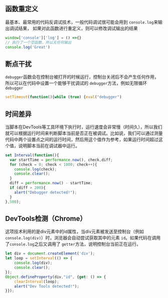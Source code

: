 ## 函数重定义

最基本、最常用的代码反调试技术，一般代码调试很可能会用到 `console.log`来输出调试结果，
如果对此函数进行重定义，则可以修改调试输出的结果

```js
window['console']['log'] = () =>{}
// 执行了一个空函数，所以无任何输出
console.log('Great')
```

## 断点干扰

`debugger`函数会在控制台被打开的时候运行，控制台关闭后不会产生任何作用，
所以可以在代码中设置一个能够干扰调试的 `debugger`方法，例如无限循环 `debugger`

```js
setTimeout(function(){while (true) {eval("debugger")
```

## 时间差异

当脚本在DevTools等工具环境下执行时，运行速度会非常慢（时间久），所以我们就可以根据运行时间来判断脚本当前是否正在被调试。比如说，我们可以通过测量代码中两个设置点之间的运行时间，然后用这个值作为参考，如果运行时间超过这个值，说明脚本当前在调试器中运行。

```js
set Interval(function(){
  var startTime = performance.now(), check,diff;
  for (check = 0; check < 1000; check++){
    console.log(check);
    console.clear();
  }
  diff = performance.now() - startTime;
  if (diff > 200){
    alert("Debugger detected!");
  }
},500);
```

## DevTools检测（Chrome）

这项技术利用的是div元素中的id属性，当div元素被发送至控制台（例如 `console.log(div)`）时，浏览器会自动尝试获取其中的元素 `id`。如果代码在调用了`console.log`之后又调用了 `getter`方法，说明控制台当前正在运行。

```js
let div = document.createElement('div');
let loop = setInterval(() => {
    console.log(div);
    console.clear();
});
Object.defineProperty(div,"id", {get: () => {
    clearInterval(loop);
    alert("Dev Tools detected!");
}});
```